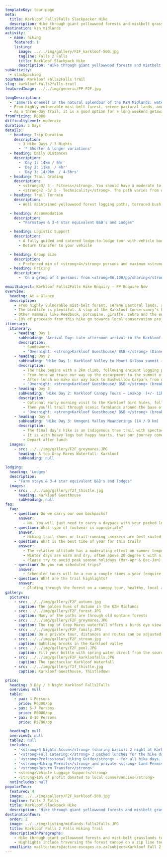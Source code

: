 ```yaml
---
templateKey: tour-page
meta:
  title: Karkloof Falls2Falls Slackpacker Hike
  description: Hike through giant yellowwood forests and mistbelt grasslands to the forgotten falls of the Karkloof, on our 3 day Midlands Slackpacking Hike.
destination: kzn_midlands
activity:
  - name: hiking
    featured: 1
    listing:
      image: ../../img/gallery/F2F_karkloof-500.jpg
      tagline: Falls 2 Falls
      title: Karkloof Slackpack Hike
      description: 'Hike through giant yellowwood forests and mistbelt grasslands to the forgotten falls of the Karkloof, on our 3 day Midlands Slackpacker. The Falls2Falls is a fully catered, luggage-supported trail encompassing some of the least discovered parts of Midlands countryside'
subActivity:
  - slackpacking
tourName: Karkloof Falls2Falls Trail
slug: karkloof-falls2falls-trail
featuredImage: ../../img/generic/PP-F2F.jpg

longDescription:
  - 'Immerse oneself in the natural splendour of the KZN Midlands: waterfalls, spectacular escarpment views, or ziplining through the forest canopy, this guided hike provides contrasting scenery with new surprises each day.'
  - From highly vulnerable mist-belt forest, serene pastoral lands, and indigenous bushveld tree trails overlooking the mighty Umgeni valley gorge, you will be amazed at what the KZN Midlands has to offer.
  - As a three-day trail, it is a good option for a long weekend getaway, and brings an active offering to the Midlands Meander Route.
fromPricing: R6000
difficultyLevel: moderate
duration: 3 Days
details:
  - heading: Trip Duration
    description:
      - 3 Hike Days / 3 Nights
      - '* Shorter & longer variations'
  - heading: Daily Distances
    description:
      - 'Day 1: 14km / 6hr'
      - 'Day 2: 11km  / 4hr'
      - 'Day 3: 14/9km  / 4-5hrs'
  - heading: Trail Grading
    description:
      - <strong>3/ 5 - Fitness</strong>. You should have a moderate to good overall fitness
      - <strong>2 -3/ 5 - Technicality</strong>. The path varies from well-maintained forest paths to fainter farmland and grassy trails.
  - heading: Trail Terrain
    description:
      - Well maintained yellowwood forest logging paths, terraced bush paths, open grass and farm land.

  - heading: Accommodation
    description:
      - "Farmstays & 3-4 star equivalent B&B's and Lodges"

  - heading: Logistic Support
    description:
      - A fully guided and catered lodge-to-lodge tour with vehicle back-up and daily luggage transfers.
      - Return transfer to your vehicle

  - heading: Group Size
    description:
      - Preferred min of <strong>4</strong> persons and maximum <strong>10 </strong>persons/ per group
  - heading: Pricing
    description:
      - 'On a group of 4 persons: from <strong>R6,100/pp/sharing</strong>'

emailSubject: Karkloof Falls2Falls Hike Enquiry – PP Enquire Now
overview:
  heading: At a Glance
  description:
    - From highly vulnerable mist-belt forest, serene pastoral lands, and indigenous bushveld tree trails overlooking the mighty Umgeni valley gorge, you will be amazed at what diversity the KZN Midlands has to offer.
    - The birdlife is plentiful. A stop at the Karkloof Conservancy’s bird hide makes for a peaceful coffee break and an opportunity to tick off all three of South Africa’s cranes including the very rare Wattled Crane.
    - Other mammals like Reedbuck, porcupine, giraffe, zebra and the endangered Samango monkeys all share their hide-outs in the beautiful Karkloof valley.
    - 10% of proceeds from this hike go towards local conservation projects to help conserve the natural heritage.
itinerary:
  itinerary:
    - heading: Day 1
      subHeading: 'Arrival Day: Late afternoon arrival in the Karkloof'
      description:
        - Sundowners
        - 'Overnight: <strong>Karkloof Guesthouse/ B&B </strong> (Dinner)'
    - heading: Day 2
      subHeading: 'Hike Day 1: Karkloof Valley to Mount Gilboa summit – Bushwillow (14km /850m ascent/ 6hrs)'
      description:
        - The hike begins with a 2km climb, following ancient logging paths through the second largest indigenous forest in South Africa. This special place is home to duiker, Samango monkeys and the rare Karkloof Blue butterfly.
        - From here we trace our way up the escarpment to the summit of Mt Gilboa (the highest point of the Karkloof range at 1768m). We then snake our way through indigenous forest and pristine grasslands to Gray Mare’s Falls for a picnic lunch with tremendous views overlooking the 900 HA Karkloof Nature reserve.
        - After lunch we make our way back to Bushwillow Carpark from where we will return by vehicle to our first night’s accommodation.
        - 'Overnight: <strong>Karkloof Guesthouse/ B&B </strong> (breakfast, packed lunch, dinner)'
    - heading: Day 3
      subHeading: 'Hike Day 2: Karkloof Canopy Tours – Loskop  (+/- 11km / 265m ascent/ 4hrs)'
      description:
        - Optional early morning visit to the Karkloof bird hides, followed by a hearty breakfast at our Guesthouse. After breakfast, we will head off to the Karkloof canopy tours to glide through the forest canopy along a series of ziplines.
        - Then you’ll trail through scenic farmlands around the base of Loskop mountain, and make your way to the last overnight stop, in time for high-tea.
        - 'Overnight: <strong>Karkloof Guesthouse/ B&B </strong> (breakfast, packed lunch, dinner)'
    - heading: Day 4
      subHeading: 'Hike Day 3: Umngeni Valley Meanderings (14 / 9 km) '
      description:
        - The final day’s hike is an indigenous tree trail with spectacular views overlooking the mighty uMngeni gorge below. uMngeni Valley is home to giraffe, Zebra, antelope and 270 species of birds.
        - It is with heavy legs but happy hearts, that our journey comes to an end overlooking the cascading waters of the iconic Howick Falls.
        - Depart after lunch
  images:
    - src: ../../img/gallery/F2F_greymares.JPG
      heading: A top Gray Mares Waterfall- Karkloof
      subHeading: null

lodging:
  heading: 'Lodges'
  description:
    - "Farm stays & 3-4 star equivalent B&B's and lodges"
  images:
    - src: ../../img/gallery/f2f_thistle.jpg
      heading: Karkloof Guesthouse
      subHeading: null
faq:
  faq:
    - question: Do we carry our own backpacks?
      answer:
        - No. You will just need to carry a daypack with your packed lunch, water and supplies for the day. Your overnight bags will be transferred by vehicle from lodge to lodge.
    - question: What type of footwear is appropriate?
      answer:
        - Hiking trail shoes or trail-running sneakers are best suited for this trail.
    - question: What is the best time of year for this trail?
      answer:
        - The relative altitude has a moderating effect on summer temperature with day time temperatures seldom exceeding 30 degrees C. Summer nights can be cool > 15 degrees C. The rainy season is in Summer ( November to February).
        - Winter days are warm and dry, often above 20 degree C with night temperatures 1-10 Degrees C. Occasionally there is a small scattering of snow in surrounding higher altitude areas
        - Please try to avoid peak season holidays (Mar-Apr & Dec-Jan) as the lodges have to give priority to long-stay bookings over such times. Autumn and Spring are great times of year for the Midlands.
    - question: Do you run scheduled trips?
      answer:
        - Scheduled tours will be a run a couple times a year (enquire regarding dates) otherwise private trips also available - date/ avail permitting.
    - question: What are the trail highlights?
      answer:
        - Gliding through the forest on a canopy tour, healthy, local and ethically sourced country cuisine, dramatic views of the Karkloof valley, hidden waterfalls, world class bird hides with a chance to spot rare and special wildlife like the Wattled Crane, Midlands Dwarf chameleon Karkloof blue butterfly and Samango monkey, plenty of viewpoints for picnic lunches.
gallery:
  pictures:
    - src: ../../img/gallery/F2F_autumn.jpg
      caption: The golden hues of Autumn in the KZN Midlands
    - src: ../../img/gallery/F2F_forest.JPG
      caption: Many of the paths are through old montane forests
    - src: ../../img/gallery/F2F_greymares.JPG
      caption: The top of Grey Mares waterfall offers a birds eye view across the Karkloof.
    - src: ../../img/gallery/F2F_family.JPG
      caption: On a private tour, distances and routes can be adjusted to suite a younger family.
    - src: ../../img/gallery/F2F_stream.jpg
      caption: Bubbling brooks in the Karkloof valley
    - src: ../../img/gallery/F2F_pool.JPG
      caption: Fill your bottle with spring water direct from the source.
    - src: ../../img/gallery/F2F_karkloofalls.JPG
      caption: The spectacular Karkloof Waterfall
    - src: ../../img/gallery/f2f_thistle.jpg
      caption: Karkloof Guesthouse, Thistledown

price:
  heading: 3 Day / 3 Night Karkloof Falls2Falls
  overview: null
  table:
    - pax: 4 Persons
      price: R6300/pp
    - pax: 5-7 Persons
      price: R6000/pp
    - pax: 8-10 Persons
      price: R5700/pp

  heading2: null
  overview2: null
  table2: null
  includes:
    - '<strong>3 Nights Accom</strong> (sharing basis): 2 night at Karkloof lodgings (twin rooms/double room with communal bathrooms and ensuite bathroom) & 1 nights at a country Lodge (twin ensuite rooms)'
    - '<strong>Full Catering:</strong> 3 packed lunches for the hike days, 3 dinners and 3 breakfasts '
    - '<strong>Professional Hiking Guide</strong> - for all hike days. FGASA qualified to explore the fauna and fauna with you'
    - '<strong>Hiking Permits</strong> and private <strong> Land Permissions</strong> for the 3 hike days '
    - '<strong>Return Transfer</strong>'
    - <strong>Vehicle Luggage Support</strong>
    - <strong>10% of profit donated to local conservancies</strong>
  notIncludes: null
popularTour:
  featured: 4
  image: ../../img/gallery/F2F_karkloof-500.jpg
  tagline: Falls 2 Falls
  title: Karkloof Slackpack Hike
  description: 'Hike through giant yellowwood forests and mistbelt grasslands to the forgotten falls of the Karkloof, on our 3 day Midlands Slackpacker. The Falls2Falls is a fully catered, luggage-supported trail encompassing some of the least discovered parts of Midlands countryside'
destinationTour:
  order: 2
  image: ../../img/listing/midlands-falls2falls.JPG
  title: Karkloof Falls 2 Falls Hiking Trail
  descriptionInParagraphs:
    - Hike through giant yellowwood forests and mist-belt grasslands to the forgotten falls of the Karkloof, on our 3 day Midlands Slackpacker. The Karkloof Falls2Falls 3-day slackpacking hike is an all-inclusive trek encompassing some of the most picturesque and hidden parts of the Midlands countryside.
    - Highlights include traversing the forest canopy on a zip line tour, a visit to a bird hide with the chance to spot the critically-endangered Wattled Crane, and an indigenous tree trail with abundant wildlife including various birds, antelope, zebra, wildebeest and other game.
  emailLink: mailto:tours@active-escapes.co.za?subject=Karkloof Fall 2 Falls – KZN Midlands Destination Listing
---
```

